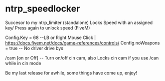 # ntrp_speedlocker

Succesor to my ntrp_limiter (standalone)
Locks Speed with an assigned key/ Press again to unlock speed (FiveM)

Config.Key = 68    --LB or Right Mouse Click | https://docs.fivem.net/docs/game-references/controls/
Config.noWeapons = true   -- No driver drive bys

/cam [on or Off] -- Turn on/off cin cam, also Locks cin cam if you use /can while in cin mode

Be my last release for awhile, some things have come up, enjoy!
